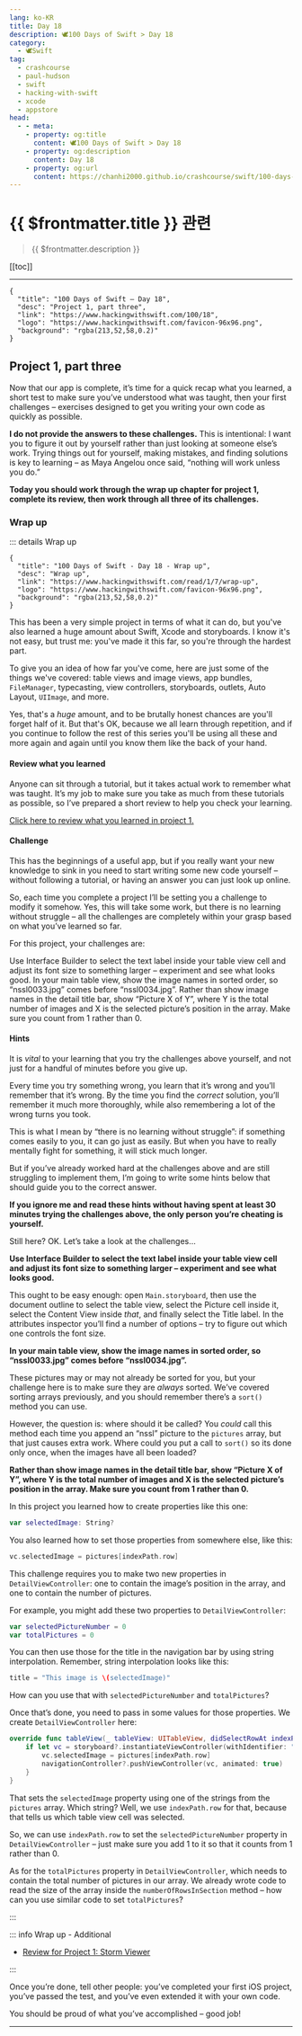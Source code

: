 ```yaml
---
lang: ko-KR
title: Day 18
description: 🕊️100 Days of Swift > Day 18
category:
  - 🕊️Swift
tag: 
  - crashcourse
  - paul-hudson
  - swift
  - hacking-with-swift
  - xcode
  - appstore
head:
  - - meta:
    - property: og:title
      content: 🕊️100 Days of Swift > Day 18
    - property: og:description
      content: Day 18
    - property: og:url
      content: https://chanhi2000.github.io/crashcourse/swift/100-days-of-swift/18.html
---
```


# {{ $frontmatter.title }} 관련

> {{ $frontmatter.description }}

[[toc]]

---

```component VPCard
{
  "title": "100 Days of Swift – Day 18",
  "desc": "Project 1, part three",
  "link": "https://www.hackingwithswift.com/100/18",
  "logo": "https://www.hackingwithswift.com/favicon-96x96.png",
  "background": "rgba(213,52,58,0.2)"
}
```

## Project 1, part three

Now that our app is complete, it’s time for a quick recap what you learned, a short test to make sure you’ve understood what was taught, then your first challenges – exercises designed to get you writing your own code as quickly as possible.

__I do not provide the answers to these challenges.__ This is intentional: I want you to figure it out by yourself rather than just looking at someone else’s work. Trying things out for yourself, making mistakes, and finding solutions is key to learning – as Maya Angelou once said, “nothing will work unless you do.”

__Today you should work through the wrap up chapter for project 1, complete its review, then work through all three of its challenges.__

### Wrap up

::: details Wrap up

```component VPCard
{
  "title": "100 Days of Swift - Day 18 - Wrap up",
  "desc": "Wrap up",
  "link": "https://www.hackingwithswift.com/read/1/7/wrap-up",
  "logo": "https://www.hackingwithswift.com/favicon-96x96.png",
  "background": "rgba(213,52,58,0.2)"
}
```

<VidStack src="youtube/frqdi_lluvE" />

This has been a very simple project in terms of what it can do, but you've also learned a huge amount about Swift, Xcode and storyboards. I know it's not easy, but trust me: you've made it this far, so you're through the hardest part.

To give you an idea of how far you've come, here are just some of the things we've covered: table views and image views, app bundles, `FileManager`, typecasting, view controllers, storyboards, outlets, Auto Layout, `UIImage`, and more.

Yes, that's a _huge_ amount, and to be brutally honest chances are you'll forget half of it. But that's OK, because we all learn through repetition, and if you continue to follow the rest of this series you'll be using all these and more again and again until you know them like the back of your hand.

#### Review what you learned

Anyone can sit through a tutorial, but it takes actual work to remember what was taught. It’s my job to make sure you take as much from these tutorials as possible, so I’ve prepared a short review to help you check your learning.

[Click here to review what you learned in project 1.][project-1-storm-viewer]

#### Challenge

This has the beginnings of a useful app, but if you really want your new knowledge to sink in you need to start writing some new code yourself – without following a tutorial, or having an answer you can just look up online.

So, each time you complete a project I’ll be setting you a challenge to modify it somehow. Yes, this will take some work, but there is no learning without struggle – all the challenges are completely within your grasp based on what you’ve learned so far.

For this project, your challenges are:

Use Interface Builder to select the text label inside your table view cell and adjust its font size to something larger – experiment and see what looks good.
In your main table view, show the image names in sorted order, so “nssl0033.jpg” comes before “nssl0034.jpg”.
Rather than show image names in the detail title bar, show “Picture X of Y”, where Y is the total number of images and X is the selected picture’s position in the array. Make sure you count from 1 rather than 0.

#### Hints

It is _vital_ to your learning that you try the challenges above yourself, and not just for a handful of minutes before you give up.

Every time you try something wrong, you learn that it’s wrong and you’ll remember that it’s wrong. By the time you find the _correct_ solution, you’ll remember it much more thoroughly, while also remembering a lot of the wrong turns you took.

This is what I mean by “there is no learning without struggle”: if something comes easily to you, it can go just as easily. But when you have to really mentally fight for something, it will stick much longer.

But if you’ve already worked hard at the challenges above and are still struggling to implement them, I’m going to write some hints below that should guide you to the correct answer.

__If you ignore me and read these hints without having spent at least 30 minutes trying the challenges above, the only person you’re cheating is yourself.__

Still here? OK. Let’s take a look at the challenges…

__Use Interface Builder to select the text label inside your table view cell and adjust its font size to something larger – experiment and see what looks good.__

This ought to be easy enough: open <FontIcon icon="iconfont icon-file"/>`Main.storyboard`, then use the document outline to select the table view, select the Picture cell inside it, select the Content View inside _that_, and finally select the Title label. In the attributes inspector you’ll find a number of options – try to figure out which one controls the font size.

__In your main table view, show the image names in sorted order, so “nssl0033.jpg” comes before “nssl0034.jpg”.__

These pictures may or may not already be sorted for you, but your challenge here is to make sure they are _always_ sorted. We’ve covered sorting arrays previously, and you should remember there’s a `sort()` method you can use.

However, the question is: where should it be called? You _could_ call this method each time you append an “nssl” picture to the `pictures` array, but that just causes extra work. Where could you put a call to `sort()` so its done only once, when the images have all been loaded?

__Rather than show image names in the detail title bar, show “Picture X of Y”, where Y is the total number of images and X is the selected picture’s position in the array. Make sure you count from 1 rather than 0.__

In this project you learned how to create properties like this one:

```swift
var selectedImage: String?
```

You also learned how to set those properties from somewhere else, like this:

```swift
vc.selectedImage = pictures[indexPath.row]
```

This challenge requires you to make two new properties in `DetailViewController`: one to contain the image’s position in the array, and one to contain the number of pictures.

For example, you might add these two properties to `DetailViewController`:

```swift
var selectedPictureNumber = 0
var totalPictures = 0
```

You can then use those for the title in the navigation bar by using string interpolation. Remember, string interpolation looks like this:

```swift
title = "This image is \(selectedImage)"
```

How can you use that with `selectedPictureNumber` and `totalPictures`?

Once that’s done, you need to pass in some values for those properties. We create `DetailViewController` here:

```swift
override func tableView(_ tableView: UITableView, didSelectRowAt indexPath: IndexPath) {
    if let vc = storyboard?.instantiateViewController(withIdentifier: "Detail") as? DetailViewController {
        vc.selectedImage = pictures[indexPath.row]
        navigationController?.pushViewController(vc, animated: true)
    }
}
```

That sets the `selectedImage` property using one of the strings from the `pictures` array. Which string? Well, we use `indexPath.row` for that, because that tells us which table view cell was selected.

So, we can use `indexPath.row` to set the `selectedPictureNumber` property in `DetailViewController` – just make sure you add 1 to it so that it counts from 1 rather than 0.

As for the `totalPictures` property in `DetailViewController`, which needs to contain the total number of pictures in our array. We already wrote code to read the size of the array inside the `numberOfRowsInSection` method – how can you use similar code to set `totalPictures`?

:::

::: info Wrap up - Additional

- [Review for Project 1: Storm Viewer][project-1-storm-viewer]

:::

Once you’re done, tell other people: you’ve completed your first iOS project, you’ve passed the test, and you’ve even extended it with your own code.

You should be proud of what you’ve accomplished – good job!

---

<TagLinks />

[project-1-storm-viewer]: https://www.hackingwithswift.com/review/hws/project-1-storm-viewer